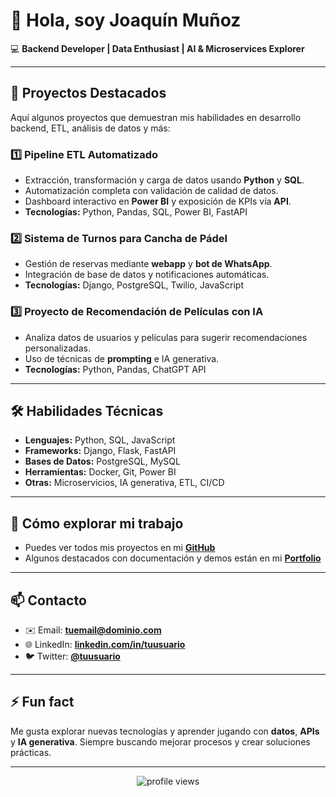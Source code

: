 # 👋 Hola, soy Joaquín Muñoz

💻 **Backend Developer | Data Enthusiast | AI & Microservices Explorer**

---

## 🔭 Proyectos Destacados

Aquí algunos proyectos que demuestran mis habilidades en desarrollo backend, ETL, análisis de datos y más:

### 1️⃣ Pipeline ETL Automatizado
- Extracción, transformación y carga de datos usando **Python** y **SQL**.
- Automatización completa con validación de calidad de datos.
- Dashboard interactivo en **Power BI** y exposición de KPIs vía **API**.
- **Tecnologías:** Python, Pandas, SQL, Power BI, FastAPI

### 2️⃣ Sistema de Turnos para Cancha de Pádel
- Gestión de reservas mediante **webapp** y **bot de WhatsApp**.
- Integración de base de datos y notificaciones automáticas.
- **Tecnologías:** Django, PostgreSQL, Twilio, JavaScript

### 3️⃣ Proyecto de Recomendación de Películas con IA
- Analiza datos de usuarios y películas para sugerir recomendaciones personalizadas.
- Uso de técnicas de **prompting** e IA generativa.
- **Tecnologías:** Python, Pandas, ChatGPT API

---

## 🛠 Habilidades Técnicas

- **Lenguajes:** Python, SQL, JavaScript
- **Frameworks:** Django, Flask, FastAPI
- **Bases de Datos:** PostgreSQL, MySQL
- **Herramientas:** Docker, Git, Power BI
- **Otras:** Microservicios, IA generativa, ETL, CI/CD

---

## 📂 Cómo explorar mi trabajo

- Puedes ver todos mis proyectos en mi **[GitHub](https://github.com/tuusuario)**  
- Algunos destacados con documentación y demos están en mi **[Portfolio](#)**

---

## 📫 Contacto

- ✉️ Email: **tuemail@dominio.com**  
- 🌐 LinkedIn: **[linkedin.com/in/tuusuario](https://linkedin.com/in/tuusuario)**  
- 🐦 Twitter: **[@tuusuario](https://twitter.com/tuusuario)**  

---

## ⚡ Fun fact

Me gusta explorar nuevas tecnologías y aprender jugando con **datos**, **APIs** y **IA generativa**. Siempre buscando mejorar procesos y crear soluciones prácticas.

---

<p align="center">
  <img src="https://komarev.com/ghpvc/?username=tuusuario&color=brightgreen" alt="profile views" />
</p>
